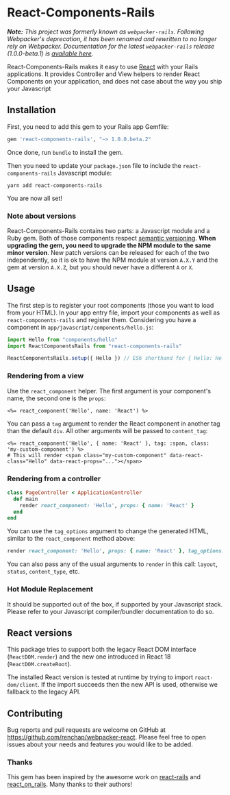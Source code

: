 # React-Components-Rails

_**Note:** This project was formerly known as `webpacker-rails`. Following Webpacker's deprecation, it has been renamed and rewritten to no longer rely on Webpacker. Documentation for the latest `webpacker-rails` release (1.0.0-beta.1) is [available here](https://github.com/renchap/webpacker-react/tree/v1.0.0-beta.1)._

React-Components-Rails makes it easy to use [React](https://reactjs.org/) with your Rails applications. It provides Controller and View helpers to render React Components on your application, and does not case about the way you ship your Javascript

## Installation

First, you need to add this gem to your Rails app Gemfile:

```ruby
gem 'react-components-rails', "~> 1.0.0.beta.2"
```

Once done, run `bundle` to install the gem.

Then you need to update your `package.json` file to include the `react-components-rails` Javascript module:

`yarn add react-components-rails`

You are now all set!

### Note about versions

React-Components-Rails contains two parts: a Javascript module and a Ruby gem. Both of those components respect [semantic versioning](http://semver.org). **When upgrading the gem, you need to upgrade the NPM module to the same minor version**. New patch versions can be released for each of the two independently, so it is ok to have the NPM module at version `A.X.Y` and the gem at version `A.X.Z`, but you should never have a different `A` or `X`.

## Usage

The first step is to register your root components (those you want to load from your HTML).
In your app entry file, import your components as well as `react-components-rails` and register them. Considering you have a component in `app/javascript/components/hello.js`:

```javascript
import Hello from "components/hello"
import ReactComponentsRails from "react-components-rails"

ReactComponentsRails.setup({ Hello }) // ES6 shorthand for { Hello: Hello }
```

### Rendering from a view

Use the `react_component` helper. The first argument is your component's name, the second one is the `props`:

```erb
<%= react_component('Hello', name: 'React') %>
```

You can pass a `tag` argument to render the React component in another tag than the default `div`. All other arguments will be passed to `content_tag`:

```erb
<%= react_component('Hello', { name: 'React' }, tag: :span, class: 'my-custom-component') %>
# This will render <span class="my-custom-component" data-react-class="Hello" data-react-props="..."></span>
```

### Rendering from a controller

```rb
class PageController < ApplicationController
  def main
    render react_component: 'Hello', props: { name: 'React' }
  end
end
```

You can use the `tag_options` argument to change the generated HTML, similar to the `react_component` method above:

```rb
render react_component: 'Hello', props: { name: 'React' }, tag_options: { tag: :span, class: 'my-custom-component' }
```

You can also pass any of the usual arguments to `render` in this call: `layout`, `status`, `content_type`, etc.

### Hot Module Replacement

It should be supported out of the box, if supported by your Javascript stack. Please refer to your Javascript compiler/bundler documentation to do so.

## React versions

This package tries to support both the legacy React DOM interface (`ReactDOM.render`) and the new one introduced in React 18 (`ReactDOM.createRoot`).

The installed React version is tested at runtime by trying to import `react-dom/client`. If the import succeeds then the new API is used, otherwise we fallback to the legacy API.

<!--
## Development

To work on this gem locally, you first need to clone and setup [the example application](https://github.com/renchap/webpacker-react-example).

Then you need to change the example app Gemfile to point to your local repository and run bundle afterwise:

```ruby
gem 'webpacker-react', path: '~/code/webpacker-react/'
```

Finally, you need to tell Yarn to use your local copy of the NPM module in this application, using [`yarn link`](https://yarnpkg.com/en/docs/cli/link):

```
$ cd ~/code/webpacker-react/javascript/webpacker_react-npm-module/
$ yarn
$ cd dist/
$ yarn             # compiles the code from src/ to dist/
$ yarn link
success Registered "webpacker-react".
info You can now run `yarn link "webpacker-react"` in the projects where you want to use this module and it will be used instead.
$ cd ~/code/webpacker-react-example/
$ yarn link webpacker-react
success Registered "webpacker-react".
```

After launching `./bin/webpack-watcher` and `./bin/rails server` in your example app directory, you can now change the Ruby or Javascript code in your local `webpacker-react` repository, and test it immediately using the example app.

## Testing

If you changed the local javascript package, first ensure it is build (see above).

To run the test suite:

```sh
$ rake test
```

If you change the javascript code, please ensure there are no style errors before committing:

```sh
$ cd javascript/webpacker_react-npm-module/
$ yarn lint
``` -->

## Contributing

Bug reports and pull requests are welcome on GitHub at https://github.com/renchap/webpacker-react.
Please feel free to open issues about your needs and features you would like to be added.

### Thanks

This gem has been inspired by the awesome work on [react-rails](https://github.com/reactjs/react-rails) and [react_on_rails](https://github.com/shakacode/react_on_rails/). Many thanks to their authors!
